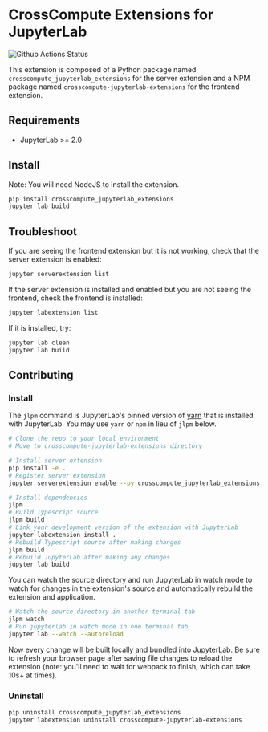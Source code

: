 # CrossCompute Extensions for JupyterLab

![Github Actions Status](https://github.com/crosscompute/crosscompute-jupyterlab-extensions/workflows/Build/badge.svg)

This extension is composed of a Python package named `crosscompute_jupyterlab_extensions`
for the server extension and a NPM package named `crosscompute-jupyterlab-extensions`
for the frontend extension.

## Requirements

* JupyterLab >= 2.0

## Install

Note: You will need NodeJS to install the extension.

```bash
pip install crosscompute_jupyterlab_extensions
jupyter lab build
```

## Troubleshoot

If you are seeing the frontend extension but it is not working, check
that the server extension is enabled:

```bash
jupyter serverextension list
```

If the server extension is installed and enabled but you are not seeing
the frontend, check the frontend is installed:

```bash
jupyter labextension list
```

If it is installed, try:

```bash
jupyter lab clean
jupyter lab build
```

## Contributing

### Install

The `jlpm` command is JupyterLab's pinned version of
[yarn](https://yarnpkg.com/) that is installed with JupyterLab. You may use
`yarn` or `npm` in lieu of `jlpm` below.

```bash
# Clone the repo to your local environment
# Move to crosscompute-jupyterlab-extensions directory

# Install server extension
pip install -e .
# Register server extension
jupyter serverextension enable --py crosscompute_jupyterlab_extensions --sys-prefix

# Install dependencies
jlpm
# Build Typescript source
jlpm build
# Link your development version of the extension with JupyterLab
jupyter labextension install .
# Rebuild Typescript source after making changes
jlpm build
# Rebuild JupyterLab after making any changes
jupyter lab build
```

You can watch the source directory and run JupyterLab in watch mode to watch for changes in the extension's source and automatically rebuild the extension and application.

```bash
# Watch the source directory in another terminal tab
jlpm watch
# Run jupyterlab in watch mode in one terminal tab
jupyter lab --watch --autoreload
```

Now every change will be built locally and bundled into JupyterLab. Be sure to refresh your browser page after saving file changes to reload the extension (note: you'll need to wait for webpack to finish, which can take 10s+ at times).

### Uninstall

```bash
pip uninstall crosscompute_jupyterlab_extensions
jupyter labextension uninstall crosscompute-jupyterlab-extensions
```
